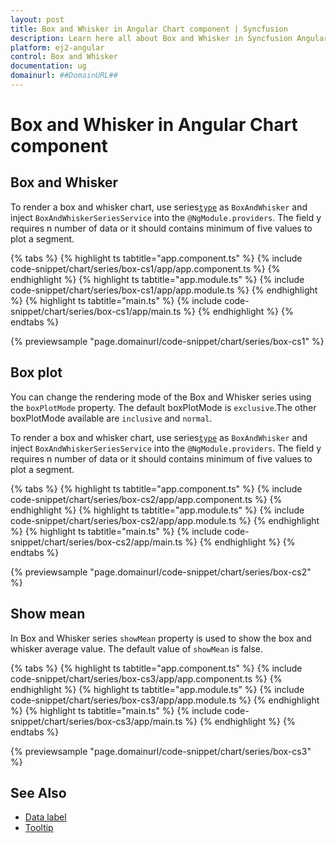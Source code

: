 ```yaml
---
layout: post
title: Box and Whisker in Angular Chart component | Syncfusion
description: Learn here all about Box and Whisker in Syncfusion Angular Chart component of Syncfusion Essential JS 2 and more.
platform: ej2-angular
control: Box and Whisker
documentation: ug
domainurl: ##DomainURL##
---
```


# Box and Whisker in Angular Chart component

## Box and Whisker

To render a box and whisker chart, use series[`type`](https://ej2.syncfusion.com/angular/documentation/api/chart/seriesModel/#type) as `BoxAndWhisker` and inject `BoxAndWhiskerSeriesService` into the `@NgModule.providers`. The field y requires n number of data or it should contains minimum of five values to plot a segment.
>
{% tabs %}
{% highlight ts tabtitle="app.component.ts" %}
{% include code-snippet/chart/series/box-cs1/app/app.component.ts %}
{% endhighlight %}
{% highlight ts tabtitle="app.module.ts" %}
{% include code-snippet/chart/series/box-cs1/app/app.module.ts %}
{% endhighlight %}
{% highlight ts tabtitle="main.ts" %}
{% include code-snippet/chart/series/box-cs1/app/main.ts %}
{% endhighlight %}
{% endtabs %}
  
{% previewsample "page.domainurl/code-snippet/chart/series/box-cs1" %}


## Box plot

You can change the rendering mode of the Box and Whisker series using the `boxPlotMode` property.
The default boxPlotMode is `exclusive`.The other boxPlotMode available are `inclusive` and `normal`.

To render a box and whisker chart, use series[`type`](https://ej2.syncfusion.com/angular/documentation/api/chart/seriesModel/#type) as `BoxAndWhisker` and inject `BoxAndWhiskerSeriesService` into the `@NgModule.providers`. The field y requires n number of data or it should contains minimum of five values to plot a segment.
>
{% tabs %}
{% highlight ts tabtitle="app.component.ts" %}
{% include code-snippet/chart/series/box-cs2/app/app.component.ts %}
{% endhighlight %}
{% highlight ts tabtitle="app.module.ts" %}
{% include code-snippet/chart/series/box-cs2/app/app.module.ts %}
{% endhighlight %}
{% highlight ts tabtitle="main.ts" %}
{% include code-snippet/chart/series/box-cs2/app/main.ts %}
{% endhighlight %}
{% endtabs %}
  
{% previewsample "page.domainurl/code-snippet/chart/series/box-cs2" %}

## Show mean

In Box and Whisker series `showMean` property is used to show the box and whisker average value. The default value of `showMean` is false.

{% tabs %}
{% highlight ts tabtitle="app.component.ts" %}
{% include code-snippet/chart/series/box-cs3/app/app.component.ts %}
{% endhighlight %}
{% highlight ts tabtitle="app.module.ts" %}
{% include code-snippet/chart/series/box-cs3/app/app.module.ts %}
{% endhighlight %}
{% highlight ts tabtitle="main.ts" %}
{% include code-snippet/chart/series/box-cs3/app/main.ts %}
{% endhighlight %}
{% endtabs %}
  
{% previewsample "page.domainurl/code-snippet/chart/series/box-cs3" %}

## See Also

* [Data label](./data-labels/)
* [Tooltip](./tool-tip/)
